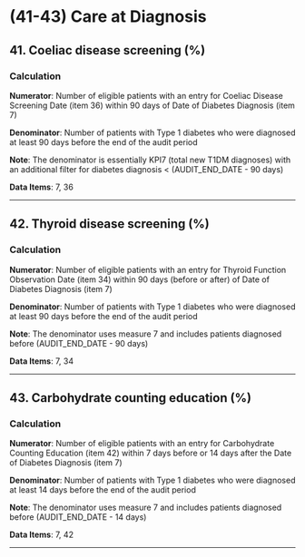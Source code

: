 # (41-43) Care at Diagnosis

## 41. Coeliac disease screening (%)

### Calculation

**Numerator**: Number of eligible patients with an entry for Coeliac Disease Screening Date (item 36) within 90 days of Date of Diabetes Diagnosis (item 7)

**Denominator**: Number of patients with Type 1 diabetes who were diagnosed at least 90 days before the end of the audit period

**Note**: The denominator is essentially KPI7 (total new T1DM diagnoses) with an additional filter for diabetes diagnosis < (AUDIT_END_DATE - 90 days)

**Data Items**: 7, 36

---

## 42. Thyroid disease screening (%)

### Calculation

**Numerator**: Number of eligible patients with an entry for Thyroid Function Observation Date (item 34) within 90 days (before or after) of Date of Diabetes Diagnosis (item 7)

**Denominator**: Number of patients with Type 1 diabetes who were diagnosed at least 90 days before the end of the audit period

**Note**: The denominator uses measure 7 and includes patients diagnosed before (AUDIT_END_DATE - 90 days)

**Data Items**: 7, 34

---

## 43. Carbohydrate counting education (%)

### Calculation

**Numerator**: Number of eligible patients with an entry for Carbohydrate Counting Education (item 42) within 7 days before or 14 days after the Date of Diabetes Diagnosis (item 7)

**Denominator**: Number of patients with Type 1 diabetes who were diagnosed at least 14 days before the end of the audit period

**Note**: The denominator uses measure 7 and includes patients diagnosed before (AUDIT_END_DATE - 14 days)

**Data Items**: 7, 42

---
